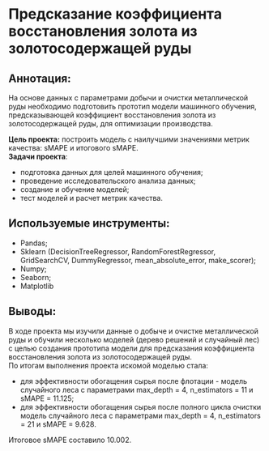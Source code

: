 # Предсказание коэффициента восстановления золота из золотосодержащей руды

## Аннотация:
На основе данных с параметрами добычи и очистки металлической руды необходимо подготовить прототип модели машинного обучения, предсказывающей коэффициент восстановления золота из золотосодержащей руды, для оптимизации производства.

**Цель проекта:** построить модель с наилучшими значениями метрик качества: sMAPE и итогового sMAPE. \
**Задачи проекта**: 
- подготовка данных для целей машинного обучения;
- проведение исследовательского анализа данных;
- создание и обучение моделей;
- тест моделей и расчет метрик качества.

## Используемые инструменты:
- Pandas; 
- Sklearn (DecisionTreeRegressor, RandomForestRegressor, GridSearchCV, DummyRegressor, mean_absolute_error, make_scorer);
- Numpy;
- Seaborn;
- Matplotlib

## Выводы:
В ходе проекта мы изучили данные о добыче и очистке металлической руды и обучили несколько моделей (дерево решений и случайный лес) с целью создания прототипа модели для предсказания коэффициента восстановления золота из золотосодержащей руды. \
По итогам выполнения проекта искомой моделью стала:
- для эффективности обогащения сырья после флотации - модель случайного леса с параметрами max_depth = 4, n_estimators = 11 и sMAPE = 11.125;
- для эффективности обогащения сырья после полного цикла очистки модель случайного леса с параметрами max_depth = 4, n_estimators = 21 и sMAPE = 9.628.

Итоговое sMAPE составило 10.002.
